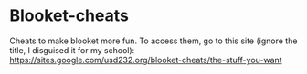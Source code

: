 # Blooket-cheats
Cheats to make blooket more fun.
To access them, go to this site (ignore the title, I disguised it for my school): https://sites.google.com/usd232.org/blooket-cheats/the-stuff-you-want
